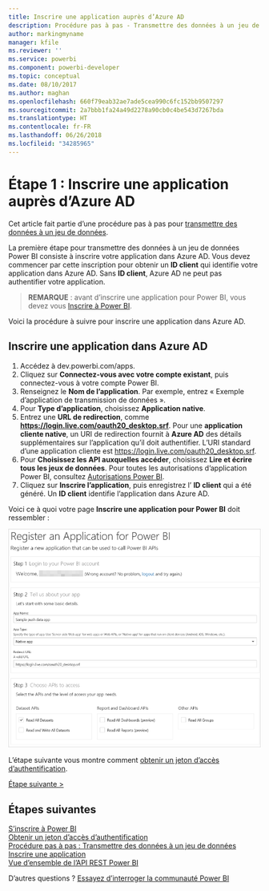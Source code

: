 ```yaml
---
title: Inscrire une application auprès d’Azure AD
description: Procédure pas à pas - Transmettre des données à un jeu de données - Inscrire une application auprès d’Azure AD
author: markingmyname
manager: kfile
ms.reviewer: ''
ms.service: powerbi
ms.component: powerbi-developer
ms.topic: conceptual
ms.date: 08/10/2017
ms.author: maghan
ms.openlocfilehash: 660f79eab32ae7ade5cea990c6fc152bb9507297
ms.sourcegitcommit: 2a7bbb1fa24a49d2278a90cb0c4be543d7267bda
ms.translationtype: HT
ms.contentlocale: fr-FR
ms.lasthandoff: 06/26/2018
ms.locfileid: "34285965"
---
```

# <a name="step-1-register-an-app-with-azure-ad"></a>Étape 1 : Inscrire une application auprès d’Azure AD
Cet article fait partie d’une procédure pas à pas pour [transmettre des données à un jeu de données](walkthrough-push-data.md).

La première étape pour transmettre des données à un jeu de données Power BI consiste à inscrire votre application dans Azure AD. Vous devez commencer par cette inscription pour obtenir un **ID client** qui identifie votre application dans Azure AD. Sans **ID client**, Azure AD ne peut pas authentifier votre application.

> **REMARQUE** : avant d’inscrire une application pour Power BI, vous devez vous [Inscrire à Power BI](create-an-azure-active-directory-tenant.md).
> 
> 

Voici la procédure à suivre pour inscrire une application dans Azure AD.

## <a name="register-an-app-in-azure-ad"></a>Inscrire une application dans Azure AD
1. Accédez à dev.powerbi.com/apps.
2. Cliquez sur **Connectez-vous avec votre compte existant**, puis connectez-vous à votre compte Power BI.
3. Renseignez le **Nom de l’application**. Par exemple, entrez « Exemple d’application de transmission de données ».
4. Pour **Type d’application**, choisissez **Application native**.
5. Entrez une **URL de redirection**, comme **https://login.live.com/oauth20_desktop.srf**. Pour une **application cliente native**, un URI de redirection fournit à **Azure AD** des détails supplémentaires sur l’application qu’il doit authentifier. L’URI standard d’une application cliente est https://login.live.com/oauth20_desktop.srf.
6. Pour **Choisissez les API auxquelles accéder**, choisissez **Lire et écrire tous les jeux de données**. Pour toutes les autorisations d’application Power BI, consultez [Autorisations Power BI](power-bi-permissions.md).
7. Cliquez sur **Inscrire l’application**, puis enregistrez l’ **ID client** qui a été généré. Un **ID client** identifie l’application dans Azure AD.

Voici ce à quoi votre page **Inscrire une application pour Power BI** doit ressembler :

![](media/walkthrough-push-data-register-app-with-azure-ad/powerbi-developer-sample-register-app.png)

L’étape suivante vous montre comment [obtenir un jeton d’accès d’authentification](walkthrough-push-data-get-token.md).

[Étape suivante >](walkthrough-push-data-get-token.md)

## <a name="next-steps"></a>Étapes suivantes
[S’inscrire à Power BI](create-an-azure-active-directory-tenant.md)  
[Obtenir un jeton d’accès d’authentification](walkthrough-push-data-get-token.md)  
[Procédure pas à pas : Transmettre des données à un jeu de données](walkthrough-push-data.md)  
[Inscrire une application](register-app.md)  
[Vue d’ensemble de l’API REST Power BI](overview-of-power-bi-rest-api.md)  

D’autres questions ? [Essayez d’interroger la communauté Power BI](http://community.powerbi.com/)

